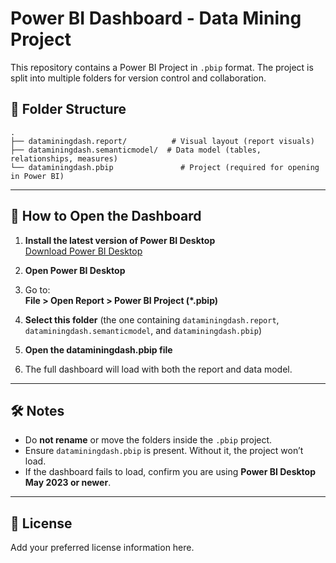 
# Power BI Dashboard - Data Mining Project

This repository contains a Power BI Project in `.pbip` format. The project is split into multiple folders for version control and collaboration.

## 📁 Folder Structure

```
.
├── dataminingdash.report/          # Visual layout (report visuals)
├── dataminingdash.semanticmodel/  # Data model (tables, relationships, measures)
└── dataminingdash.pbip               # Project (required for opening in Power BI)
```

---

## 🚀 How to Open the Dashboard

1. **Install the latest version of Power BI Desktop**  
   [Download Power BI Desktop](https://powerbi.microsoft.com/desktop/)

2. **Open Power BI Desktop**

3. Go to:  
   **File > Open Report > Power BI Project (*.pbip)**

4. **Select this folder** (the one containing `dataminingdash.report`, `dataminingdash.semanticmodel`, and `dataminingdash.pbip`)

5. **Open the dataminingdash.pbip file**

5. The full dashboard will load with both the report and data model.

---

## 🛠 Notes

- Do **not rename** or move the folders inside the `.pbip` project.
- Ensure `dataminingdash.pbip` is present. Without it, the project won’t load.
- If the dashboard fails to load, confirm you are using **Power BI Desktop May 2023 or newer**.

---

## 📄 License

Add your preferred license information here.

